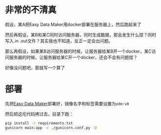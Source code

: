 # 非常的不清真

假设，某A把Easy Data Maker用docker部署在服务器上，然后跑起来了

然后再假设，某B和某C同时访问服务器，同时生成数据，那会发生什么捏？同时写入.in .out文件？其实我也不知道，反正一定会出问题。

那么再假设，如果某B访问服务器的时候，让服务器给某B开一个docker，某C访问服务器的时候，让服务器给某C开一个docker，还会不会有问题捏？

好像没问题吧，那就写一个算了

# 部署

先把[Easy Data Maker](https://github.com/Andrew82106/EasyDataMaker-For_UOJ-)部署好，镜像名字和标签需要设置为``edm:v0``

然后把这坨代码拷过去，目录下跑：

```bash
pip install -r requirements.txt
gunicorn main:app -c ./gunicorn.conf.py -D 
```